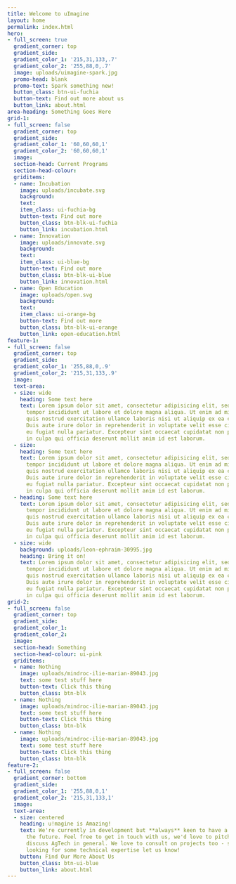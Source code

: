 ```yaml
---
title: Welcome to uImagine
layout: home
permalink: index.html
hero:
- full_screen: true
  gradient_corner: top
  gradient_side: 
  gradient_color_1: '215,31,133,.7'
  gradient_color_2: '255,88,0,.7'
  image: uploads/uimagine-spark.jpg
  promo-head: blank
  promo-text: Spark something new!
  button_class: btn-ui-fuchia
  button-text: Find out more about us
  button_link: about.html
area-heading: Something Goes Here
grid-1:
- full_screen: false
  gradient_corner: top
  gradient_side: 
  gradient_color_1: '60,60,60,1'
  gradient_color_2: '60,60,60,1'
  image: 
  section-head: Current Programs
  section-head-colour: 
  griditems:
  - name: Incubation
    image: uploads/incubate.svg
    background: 
    text: 
    item_class: ui-fuchia-bg
    button-text: Find out more
    button_class: btn-blk-ui-fuchia
    button_link: incubation.html
  - name: Innovation
    image: uploads/innovate.svg
    background: 
    text: 
    item_class: ui-blue-bg
    button-text: Find out more
    button_class: btn-blk-ui-blue
    button_link: innovation.html
  - name: Open Education
    image: uploads/open.svg
    background: 
    text: 
    item_class: ui-orange-bg
    button-text: Find out more
    button_class: btn-blk-ui-orange
    button_link: open-education.html
feature-1:
- full_screen: false
  gradient_corner: top
  gradient_side: 
  gradient_color_1: '255,88,0,.9'
  gradient_color_2: '215,31,133,.9'
  image: 
  text-area:
  - size: wide
    heading: Some text here
    text: Lorem ipsum dolor sit amet, consectetur adipisicing elit, sed do eiusmod
      tempor incididunt ut labore et dolore magna aliqua. Ut enim ad minim veniam,
      quis nostrud exercitation ullamco laboris nisi ut aliquip ex ea commodo consequat.
      Duis aute irure dolor in reprehenderit in voluptate velit esse cillum dolore
      eu fugiat nulla pariatur. Excepteur sint occaecat cupidatat non proident, sunt
      in culpa qui officia deserunt mollit anim id est laborum.
  - size: 
    heading: Some text here
    text: Lorem ipsum dolor sit amet, consectetur adipisicing elit, sed do eiusmod
      tempor incididunt ut labore et dolore magna aliqua. Ut enim ad minim veniam,
      quis nostrud exercitation ullamco laboris nisi ut aliquip ex ea commodo consequat.
      Duis aute irure dolor in reprehenderit in voluptate velit esse cillum dolore
      eu fugiat nulla pariatur. Excepteur sint occaecat cupidatat non proident, sunt
      in culpa qui officia deserunt mollit anim id est laborum.
  - heading: Some text here
    text: Lorem ipsum dolor sit amet, consectetur adipisicing elit, sed do eiusmod
      tempor incididunt ut labore et dolore magna aliqua. Ut enim ad minim veniam,
      quis nostrud exercitation ullamco laboris nisi ut aliquip ex ea commodo consequat.
      Duis aute irure dolor in reprehenderit in voluptate velit esse cillum dolore
      eu fugiat nulla pariatur. Excepteur sint occaecat cupidatat non proident, sunt
      in culpa qui officia deserunt mollit anim id est laborum.
  - size: wide
    background: uploads/leon-ephraim-30995.jpg
    heading: Bring it on!
    text: Lorem ipsum dolor sit amet, consectetur adipisicing elit, sed do eiusmod
      tempor incididunt ut labore et dolore magna aliqua. Ut enim ad minim veniam,
      quis nostrud exercitation ullamco laboris nisi ut aliquip ex ea commodo consequat.
      Duis aute irure dolor in reprehenderit in voluptate velit esse cillum dolore
      eu fugiat nulla pariatur. Excepteur sint occaecat cupidatat non proident, sunt
      in culpa qui officia deserunt mollit anim id est laborum.
grid-2:
- full_screen: false
  gradient_corner: top
  gradient_side: 
  gradient_color_1: 
  gradient_color_2: 
  image: 
  section-head: Something
  section-head-colour: ui-pink
  griditems:
  - name: Nothing
    image: uploads/mindroc-ilie-marian-89043.jpg
    text: some test stuff here
    button-text: Click this thing
    button_class: btn-blk
  - name: Nothing
    image: uploads/mindroc-ilie-marian-89043.jpg
    text: some test stuff here
    button-text: Click this thing
    button_class: btn-blk
  - name: Nothing
    image: uploads/mindroc-ilie-marian-89043.jpg
    text: some test stuff here
    button-text: Click this thing
    button_class: btn-blk
feature-2:
- full_screen: false
  gradient_corner: bottom
  gradient_side: 
  gradient_color_1: '255,88,0,1'
  gradient_color_2: '215,31,133,1'
  image: 
  text-area:
  - size: centered
    heading: u!magine is Amazing!
    text: We're currently in development but **always** keen to have a chat and discuss
      the future. Feel free to get in touch with us, we'd love to pitch our idea and
      discuss AgTech in general. We love to consult on projects too - so if you're
      looking for some technical expertise let us know!
    button: Find Our More About Us
    button_class: btn-ui-blue
    button_link: about.html
---
```


